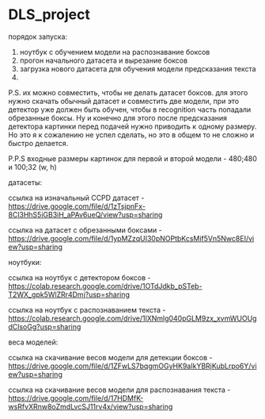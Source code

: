 # DLS_project
порядок запуска: 
1) ноутбук с обучением модели на распознавание боксов
2) прогон начального датасета и вырезание боксов
3) загрузка нового датасета для обучения модели предсказания текста
4) 
P.S. 
их можно совместить, чтобы не делать датасет боксов. для этого нужно скачать обычный датасет и совместить две модели, при это детектор уже должен быть обучен, чтобы в recognition часть попадали обрезанные боксы. Ну и конечно для этого после предсказания детектора картинки перед подачей нужно приводить к одному размеру. Но это я к сожалению не успел сделать, но это в общем то не сложно и быстро делается.

P.P.S
входные размеры картинок для первой и второй модели - 480;480 и 100;32 (w, h)


датасеты:

ссылка на изначальный CCPD датасет - https://drive.google.com/file/d/1zTsjpnFx-8Cl3HhS5iGB3iH_aPAv6ueQ/view?usp=sharing

ссылка на датасет с обрезанными боксами - https://drive.google.com/file/d/1ypMZzqUI30pNOPtbKcsMif5Vn5Nwc8EI/view?usp=sharing




ноутбуки:

ссылка на ноутбук с детектором боксов - https://colab.research.google.com/drive/1OTdJdkb_pSTeb-T2WX_gpk5WlZRr4Dmj?usp=sharing

ссылка на ноутбук с распознаванием текста - https://colab.research.google.com/drive/1lXNmlg040pGLM9zx_xvmWUOUgdClsoGg?usp=sharing




веса моделей:

ссылка на скачивание весов модели для детекции боксов - https://drive.google.com/file/d/1ZFwLS7bqgmOGyHK9aIkYBRjKubLrpo6Y/view?usp=sharing

ссылка на скачивание весов модели для распознавания текста - https://drive.google.com/file/d/17HDMfK-wsRfvXRnw8oZmdLvcSJ11rv4x/view?usp=sharing
